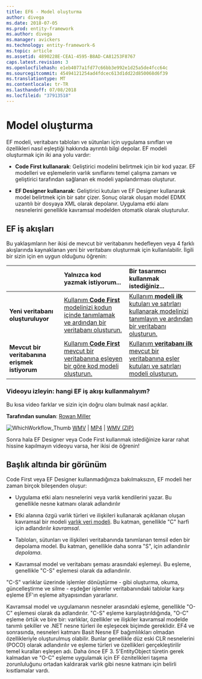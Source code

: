 ```yaml
---
title: EF6 - Model oluşturma
author: divega
ms.date: 2018-07-05
ms.prod: entity-framework
ms.author: divega
ms.manager: avickers
ms.technology: entity-framework-6
ms.topic: article
ms.assetid: 4890228E-CEA1-4595-B8AD-CA81253F8767
caps.latest.revision: 3
ms.openlocfilehash: e1eb4077a1fd77c66bb3e992e1d25a5de4fcc64c
ms.sourcegitcommit: 45494121254ad4fdcec613d1dd22d850068d6f39
ms.translationtype: MT
ms.contentlocale: tr-TR
ms.lasthandoff: 07/08/2018
ms.locfileid: "37913518"
---
```

# <a name="creating-a-model"></a>Model oluşturma

EF modeli, veritabanı tabloları ve sütunları için uygulama sınıfları ve özellikleri nasıl eşleştiği hakkında ayrıntılı bilgi depolar. EF modeli oluşturmak için iki ana yolu vardır:

- **Code First kullanarak**: Geliştirici modelini belirtmek için bir kod yazar. EF modelleri ve eşlemelerin varlık sınıflarını temel çalışma zamanı ve geliştirici tarafından sağlanan ek modeli yapılandırması oluşturur.

- **EF Designer kullanarak**: Geliştirici kutuları ve EF Designer kullanarak model belirtmek için bir satır çizer. Sonuç olarak oluşan model EDMX uzantılı bir dosyaya XML olarak depolanır. Uygulama etki alanı nesnelerini genellikle kavramsal modelden otomatik olarak oluşturulur.

## <a name="ef-workflows"></a>EF iş akışları

Bu yaklaşımların her ikisi de mevcut bir veritabanını hedefleyen veya 4 farklı akışlarında kaynaklanan yeni bir veritabanı oluşturmak için kullanılabilir.
İlgili bir sizin için en uygun olduğunu öğrenin:  

|                                           | Yalnızca kod yazmak istiyorum...                                                                                                                   | Bir tasarımcı kullanmak istediğiniz...                                                                                                                        |
|:------------------------------------------|:-----------------------------------------------------------------------------------------------------------------------------------------------|:---------------------------------------------------------------------------------------------------------------------------------------------------|
| **Yeni veritabanı oluşturuluyor**          | [Kullanım **Code First** modelinizi kodun içinde tanımlamak ve ardından bir veritabanı oluşturun.](~/ef6/modeling/code-first/workflows/new-database.md)           | [Kullanım **modeli ilk** kutuları ve satırları kullanarak modelinizi tanımlayın ve ardından bir veritabanı oluşturun.](~/ef6/modeling/designer/workflows/model-first.md)   |
| **Mevcut bir veritabanına erişmek istiyorum** | [Kullanım **Code First** mevcut bir veritabanına eşleyen bir göre kod modeli oluşturun.](~/ef6/modeling/code-first/workflows/existing-database.md) | [Kullanım **veritabanı ilk** mevcut bir veritabanına eşler kutuları ve satırları modeli oluşturun.](~/ef6/modeling/designer/workflows/database-first.md) |

### <a name="watch-the-video-what-ef-workflow-should-i-use"></a>Videoyu izleyin: hangi EF iş akışı kullanmalıyım?

Bu kısa video farklar ve sizin için doğru olanı bulmak nasıl açıklar.

**Tarafından sunulan**: [Rowan Miller](http://romiller.com/)

![WhichWorkflow_Thumb](../media/whichworkflow-thumb.png) [WMV](http://download.microsoft.com/download/8/F/8/8F81F4CD-3678-4229-8D79-0C63FFA3C595/HDI_ITPro_Technet_winvideo_ChoseYourWorkflow.wmv) | [MP4](http://download.microsoft.com/download/8/F/8/8F81F4CD-3678-4229-8D79-0C63FFA3C595/HDI_ITPro_Technet_mp4video_ChoseYourWorkflow.m4v) | [WMV (ZIP)](http://download.microsoft.com/download/8/F/8/8F81F4CD-3678-4229-8D79-0C63FFA3C595/HDI_ITPro_Technet_winvideo_ChoseYourWorkflow.zip)

Sonra hala EF Designer veya Code First kullanmak istediğinize karar rahat hissine kapılmayın videoyu varsa, her ikisi de öğrenin!

## <a name="a-look-under-the-hood"></a>Başlık altında bir görünüm

Code First veya EF Designer kullanmadığınıza bakılmaksızın, EF modeli her zaman birçok bileşenden oluşur:

- Uygulama etki alanı nesnelerini veya varlık kendilerini yazar. Bu genellikle nesne katmanı olarak adlandırılır

- Etki alanına özgü varlık türleri ve ilişkileri kullanarak açıklanan oluşan kavramsal bir modeli [varlık veri modeli](~/ef6/resources/glossary.md#entity-data-model). Bu katman, genellikle "C" harfi için adlandırılır _kavramsal_.

- Tabloları, sütunları ve ilişkileri veritabanında tanımlanan temsil eden bir depolama model. Bu katman, genellikle daha sonra "S", için adlandırılır _depolama_.  

- Kavramsal model ve veritabanı şeması arasındaki eşlemeyi. Bu eşleme, genellikle "C-S" eşlemesi olarak da adlandırılır.

"C-S" varlıklar üzerinde işlemler dönüştürme - gibi oluşturma, okuma, güncelleştirme ve silme - eşdeğer işlemler veritabanındaki tablolar karşı eşleme EF'ın eşleme altyapısından yararlanır.

Kavramsal model ve uygulamanın nesneler arasındaki eşleme, genellikle "O-C" eşlemesi olarak da adlandırılır. "C-S" eşleme karşılaştırıldığında, "O-C" eşleme örtük ve bire bir: varlıklar, özellikler ve ilişkiler kavramsal modelde tanımlı şekiller ve .NET nesne türleri ile eşleşecek biçimde gereklidir. EF4 ve sonrasında, nesneleri katmanı Basit Nesne EF bağımlılıkları olmadan özellikleriyle oluşturulmuş olabilir. Bunlar genellikle düz eski CLR nesnelerini (POCO) olarak adlandırılır ve eşleme türleri ve özellikleri gerçekleştirilir temel kuralları eşleşen adı. Daha önce EF 3. 5'EntityObject türetin gerek kalmadan ve "O-C" eşleme uygulamak için EF öznitelikleri taşıma zorunluluğunu ortadan kaldırarak varlık gibi nesne katmanı için belirli kısıtlamalar vardı.
